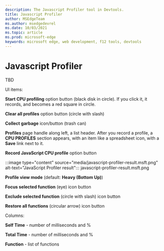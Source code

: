 ```yaml
---
description: The Javascript Profiler tool in Devtools.
title: Javascript Profiler
author: MSEdgeTeam
ms.author: msedgedevrel
ms.date: 10/03/2021
ms.topic: article
ms.prod: microsoft-edge
keywords: microsoft edge, web development, f12 tools, devtools
---
```

# Javascript Profiler

TBD
<!-- 
no hits in repo
not found in other doc set
-->

UI items:

**Start CPU profiling** option button (black disk in circle).  If you click it, it records, and becomes a red square in circle.

**Clear all profiles** option button (circle with slash)

**Collect garbage** icon/button (trash can)

**Profiles** page handle along left, a list header.  After you record a profile, a **CPU PROFILES** section appears, with an item like a spreadsheet icon, with a **Save** link next to it.

**Record JavaScript CPU profile** option button 

:::image type="content" source="media/javascript-profiler-result.msft.png" alt-text="JavaScript Profiler result":::
javascript-profiler-result.msft.png


**Profile view mode** (default: **Heavy (Bottom Up)**)

**Focus selected function** (eye) icon button

**Exclude selected function** (circle with slash) icon button

**Restore all functions** (circular arrow) icon button

Columns: 

**Self Time** - number of milliseconds and %

**Total Time** - number of milliseconds and %

**Function** - list of functions
